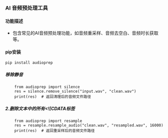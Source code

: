 ### AI 音频预处理工具
#### 功能描述
* 包含常见的AI音频预处理功能，如音频重采样、音频去空白、音频时长获取等。
                 
#### pip安装
```shell
pip install audioprep
```

##### 移除静音
```
    from audioprep import silence
    res = silence.remove_silence("input.wav", "clean.wav")
    print(res)  # 返回清理后的音频文件路径
```

##### 2.删除文本中的所有<![CDATA标签
```
    from audioprep import resample
    res = resample.resample_audio("clean.wav", "resampled.wav", 16000)
    print(res)  # 返回重采样后的音频文件路径
```

